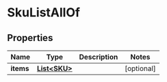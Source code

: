 

# SkuListAllOf


## Properties

Name | Type | Description | Notes
------------ | ------------- | ------------- | -------------
**items** | [**List&lt;SKU&gt;**](SKU.md) |  |  [optional]



